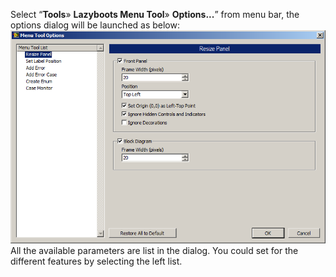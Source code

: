 Select “**Tools**» **Lazyboots Menu Tool**» **Options...**” from menu bar, the options dialog will be launched as below:
![](Images/Setting.png)
All the available parameters are list in the dialog. You could set for the different features by selecting the left list.